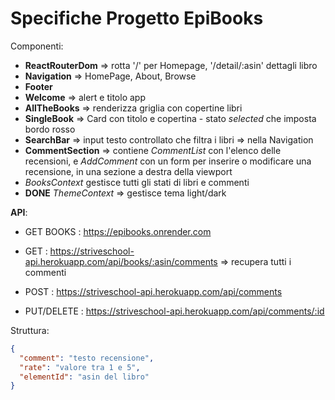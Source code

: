 # Specifiche Progetto EpiBooks

Componenti:
- **ReactRouterDom** => rotta '/' per Homepage, '/detail/:asin' dettagli libro
- **Navigation** => HomePage, About, Browse
- **Footer**
- **Welcome** => alert e titolo app
- **AllTheBooks** => renderizza griglia con copertine libri
- **SingleBook** => Card con titolo e copertina - stato *selected* che imposta bordo rosso
- **SearchBar** => input testo controllato che filtra i libri => nella Navigation
- **CommentSection** => contiene *CommentList* con l'elenco delle recensioni, 
 e *AddComment* con un form per inserire o modificare una recensione,
 in una sezione a destra della viewport
- *BooksContext* gestisce tutti gli stati di libri e commenti
- **DONE** *ThemeContext* => gestisce tema light/dark


**API**:
- GET BOOKS : https://epibooks.onrender.com

- GET : https://striveschool-api.herokuapp.com/api/books/:asin/comments => recupera tutti i commenti
- POST : https://striveschool-api.herokuapp.com/api/comments
- PUT/DELETE : https://striveschool-api.herokuapp.com/api/comments/:id

Struttura:
```json
{
  "comment": "testo recensione",
  "rate": "valore tra 1 e 5",
  "elementId": "asin del libro"
}
```